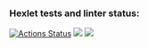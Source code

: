 ### Hexlet tests and linter status:
[![Actions Status](https://github.com/posyavera/backend-project-44/workflows/hexlet-check/badge.svg)](https://github.com/posyavera/backend-project-44/actions)
<a href="https://codeclimate.com/github/posyavera/backend-project-44/maintainability"><img src="https://api.codeclimate.com/v1/badges/2ade11e882455fb65650/maintainability" /></a>
<a href="https://asciinema.org/a/lHqsU5GqoNNhvcLuROoPmcnq1" target="_blank"><img src="https://asciinema.org/a/lHqsU5GqoNNhvcLuROoPmcnq1.svg" /></a>